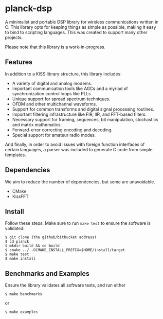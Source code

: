 planck-dsp
==========

A minimalist and portable DSP library for wireless communications written in C.
This library opts for keeping things as simple as possible, making it easy to bind
to scripting languages. This was created to support many other projects.

Please note that this library is a work-in-progress.

Features
--------

In addition to a KISS library structure, this library includes:

* A variety of digital and analog modems.
* Important communication tools like AGCs and a myriad of synchronization control loops like PLLs.
* Unique support for spread spectrum techniques.
* OFDM and other multichannel waveforms.
* Support for common transforms and digital signal processing routines.
* Important filtering infrastructure like FIR, IIR, and FFT-based filters.
* Necessary support for framing, sequences, bit manipulation, stochastics and matrix mathematics.
* Forward-error correcting encoding and decoding.
* Special support for amateur radio modes.

And finally, in order to avoid issues with foreign function interfaces of certain
languages, a parser was included to generate C code from simple templates.

Dependencies
------------

We aim to reduce the number of dependencies, but some are unavoidable.

* CMake
* KissFFT

Install
-------

Follow these steps. Make sure to run `make test` to ensure the software is validated.

    $ git clone (the github/bitbucket address)
    $ cd planck
    $ mkdir build && cd build
    $ cmake ../ -DCMAKE_INSTALL_PREFIX=$HOME/install/target
    $ make test
    $ make install

Benchmarks and Examples
-----------------------

Ensure the library validates all software tests, and run either

    $ make benchmarks

or

    $ make examples
